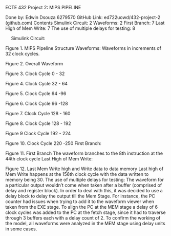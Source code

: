 ECTE 432 Project 2: MIPS PIPELINE 

Done by:
Edwin Dsouza
6279570
GitHub Link: ed722uowd/432-project-2 (github.com)
Contents
Simulink Circuit:	2
Waveforms:	2
First Branch:	7
Last High of Mem Write:	7
The use of multiple delays for testing:	8

 
Simulink Circuit:
 
Figure 1. MIPS Pipeline Structure
Waveforms:
Waveforms in increments of 32 clock cycles.
 
Figure 2. Overall Waveform
 
Figure 3. Clock Cycle 0 - 32
 
Figure 4. Clock Cycle 32 - 64
 
Figure 5. Clock Cycle 64 -96
 
Figure 6. Clock Cycle 96 -128
 
Figure 7. Clock Cycle 128 - 160
 
Figure 8. Clock Cycle 128 - 192
 
Figure 9 Clock Cycle 192 - 224
 
Figure 10. Clock Cycle 220 -250
First Branch:
 
Figure 11. First Branch
The waveform branches to the 8th instruction at the 44th clock cycle
Last High of Mem Write:
 
Figure 12. Last Mem Write high and Write data to data memory
Last high of Mem Write happens at the 156th clock cycle with the data written to memory being 30.
The use of multiple delays for testing:
The waveform for a particular output wouldn’t come when taken after a buffer (comprised of delay and register block). In order to deal with this, it was decided to use a delay block to delay the output till the Mem Stage. For instance, the PC counter had issues when trying to add it to the waveform viewer when taken from the EXE stage. To align the PC at the MEM stage a delay of 6 clock cycles was added to the PC at the fetch stage, since it had to traverse through 3 buffers each with a delay count of 2.
To confirm the working of the model, all waveforms were analyzed in the MEM stage using delay units in some cases.
